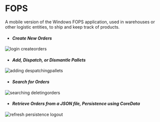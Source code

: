 # FOPS

A mobile version of the Windows FOPS application, used in warehouses or other logistic entities, to ship and keep track of products.



- #### *Create New Orders*

![login createorders](https://user-images.githubusercontent.com/23437099/47016587-09f98c80-d148-11e8-9c82-30126487a773.gif)




- #### *Add, Dispatch, or Dismantle Pallets*

![adding despatchingpallets](https://user-images.githubusercontent.com/23437099/47016517-cef75900-d147-11e8-8984-0416352d9a52.gif)




- #### *Search for Orders*

![searching deletingorders](https://user-images.githubusercontent.com/23437099/47015669-82ab1980-d145-11e8-9c78-4d7951cc3c41.gif)




- #### *Retrieve Orders from a JSON file, Persistence using CoreData*

![refresh persistence logout](https://user-images.githubusercontent.com/23437099/47015668-82ab1980-d145-11e8-953d-dbf05c0d6a0d.gif)
